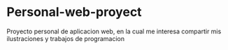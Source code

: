 # Personal-web-proyect
Proyecto personal de aplicacion web, en la cual me interesa compartir mis ilustraciones y trabajos de programacion
